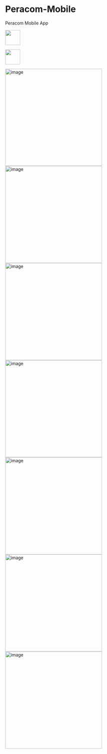 # Peracom-Mobile
Peracom Mobile App

<img src="https://github.com/imacapella/Peracom-Mobile/assets/101065086/eac8ce1e-6712-4ea6-9de3-615f66a12873
" width="48">

<img src="https://github.com/imacapella/Peracom-Mobile/assets/101065086/e2c45174-a6f6-4c37-abe1-79ee6668fed5
" width="48">

<img width="311" alt="image" src="https://github.com/imacapella/Peracom-Mobile/blob/main/assets/101065086/0c5a2db0-6715-4f36-b014-59898673bf49.png">

<img width="311" alt="image" src="https://github.com/imacapella/MyBMI/blob/main/assets/101065086/603af388-16ed-4bb2-a5b9-8d56a3f58be2.png">

<img width="311" alt="image" src="https://github.com/imacapella/MyBMI/blob/main/assets/101065086/a0be69e5-0517-4bc3-958d-f26c529b7055.png">

<img width="311" alt="image" src="https://github.com/imacapella/MyBMI/blob/main/assets/101065086/430c66de-5684-49f7-a132-75b1a223d06c.png">

<img width="311" alt="image" src="https://github.com/imacapella/MyBMI/blob/main/assets/101065086/d370a04a-fb03-4999-93ce-49713ca976e8.png">

<img width="311" alt="image" src="https://github.com/imacapella/Peracom-Mobile/blob/main/assets/101065086/68e5a2c9-3689-4634-af17-b3871aa792ce.png">

<img width="311" alt="image" src="https://github.com/imacapella/Peracom-Mobile/blob/main/assets/101065086/dfc64cf5-75b6-417b-a7ab-fceebbccfac1.png">

